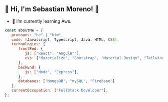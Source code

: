 <h2> 👋 Hi, I'm Sebastian Moreno! 👋 </h2>

- 🌱 I’m currently learning Aws.

```javascript
const aboutMe = {
   pronouns: "he" | "him",
   code: [Javascript, Typescript, Java, HTML, CSS],
   technologies: {
      frontEnd: {
         js: ["React", "Angular"],
         css: ["Materialize", "Bootstrap", "Material Design", "Tailwind"]
      },
      backEnd: {
         js: ["Node", "Express"],
      },
      databases: ["MongoDB", "mySQL", "Firebase"]
   },
   currentOccupation: ["FullStack Developer"],
};
```

